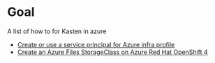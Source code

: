 # Goal 

A list of how to for Kasten in azure 

- [Create or use a service principal for Azure infra profile](./azure-infra-profile.md)
- [Create an Azure Files StorageClass on Azure Red Hat OpenShift 4](./https://learn.microsoft.com/en-us/azure/openshift/howto-create-a-storageclass)